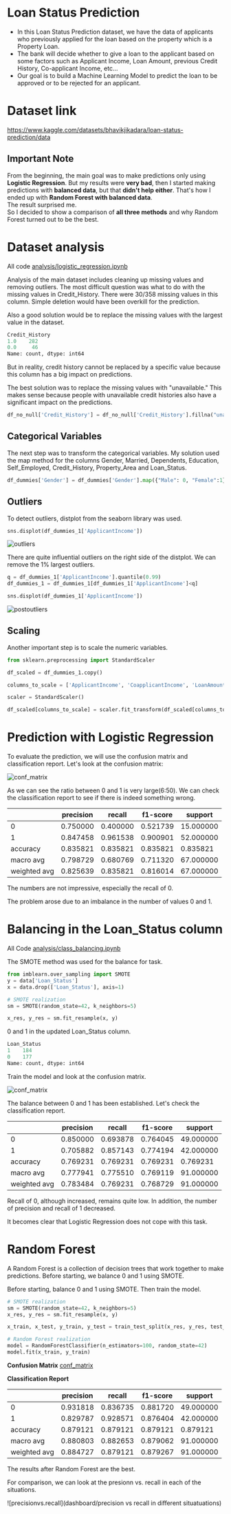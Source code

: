 # Loan Status Prediction

- In this Loan Status Prediction dataset, we have the data of applicants who previously applied for the loan based on the property which is a Property Loan.  
- The bank will decide whether to give a loan to the applicant based on some factors such as Applicant Income, Loan Amount, previous Credit History, Co-applicant Income, etc…  
- Our goal is to build a Machine Learning Model to predict the loan to be approved or to be rejected for an applicant.

# Dataset link
https://www.kaggle.com/datasets/bhavikjikadara/loan-status-prediction/data

## **Important Note**
From the beginning, the main goal was to make predictions only using **Logistic Regression**. But my results were **very bad**, then I started making predictions with **balanced data**, but that **didn't help either**. That's how I ended up with **Random Forest with balanced data**.  
The result surprised me.  
So I decided to show a comparison of **all three methods** and why Random Forest turned out to be the best.

# Dataset analysis
All code [analysis/logistic_regression.ipynb](analysis/logistic_regression.ipynb)

Analysis of the main dataset includes cleaning up missing values ​​and removing outliers.
The most difficult question was what to do with the missing values ​​in Credit_History. There were 30/358 missing values ​​in this column. Simple deletion would have been overkill for the prediction.

Also a good solution would be to replace the missing values ​​with the largest value in the dataset.
``` python
Credit_History
1.0    282
0.0     46
Name: count, dtype: int64
```
But in reality, credit history cannot be replaced by a specific value because this column has a big impact on predictions.

The best solution was to replace the missing values ​​with "unavailable." This makes sense because people with unavailable credit histories also have a significant impact on the predictions.
``` python
df_no_null['Credit_History'] = df_no_null['Credit_History'].fillna("unavailable")
```
## Categorical Variables
The next step was to transform the categorical variables. My solution used the map method for the columns Gender, Married, Dependents, Education, Self_Employed, Credit_History, Property_Area and Loan_Status.
``` python
df_dummies['Gender'] = df_dummies['Gender'].map({"Male": 0, "Female":1})
```

## Outliers
To detect outliers, distplot from the seaborn library was used.
``` python
sns.displot(df_dummies_1['ApplicantIncome'])
```
![outliers](img/outliersApplicantIncome.png)

There are quite influential outliers on the right side of the distplot. We can remove the 1% largest outliers.
``` python
q = df_dummies_1['ApplicantIncome'].quantile(0.99)
df_dummies_1 = df_dummies_1[df_dummies_1['ApplicantIncome']<q]

sns.displot(df_dummies_1['ApplicantIncome'])
```
![postoutliers](img/post_outliers_ApplicantIncome.png)

## Scaling

Another important step is to scale the numeric variables.
``` python
from sklearn.preprocessing import StandardScaler

df_scaled = df_dummies_1.copy()

columns_to_scale = ['ApplicantIncome', 'CoapplicantIncome', 'LoanAmount', 'Loan_Amount_Term']

scaler = StandardScaler()

df_scaled[columns_to_scale] = scaler.fit_transform(df_scaled[columns_to_scale])
```

# Prediction with Logistic Regression
To evaluate the prediction, we will use the confusion matrix and classification report.
Let's look at the confusion matrix:

![conf_matrix](img/conf_matrix.png)

As we can see the ratio between 0 and 1 is very large(6:50). We can check the classification report to see if there is indeed something wrong.

|              | precision | recall | f1-score | support |
|--------------|-----------|--------|----------|---------|
| 0            | 0.750000  | 0.400000 | 0.521739 | 15.000000 |
| 1            | 0.847458  | 0.961538 | 0.900901 | 52.000000 |
| accuracy     | 0.835821  | 0.835821 | 0.835821 | 0.835821 |
| macro avg    | 0.798729  | 0.680769 | 0.711320 | 67.000000 |
| weighted avg | 0.825639  | 0.835821 | 0.816014 | 67.000000 |

The numbers are not impressive, especially the recall of 0.

The problem arose due to an imbalance in the number of values ​​0 and 1.

# Balancing in the Loan_Status column

All Code [analysis/class_balancing.ipynb](analysis/class_balancing.ipynb)

The SMOTE method was used for the balance for task.

``` python
from imblearn.over_sampling import SMOTE
y = data['Loan_Status']
x = data.drop(['Loan_Status'], axis=1)

# SMOTE realization
sm = SMOTE(random_state=42, k_neighbors=5)

x_res, y_res = sm.fit_resample(x, y)
```
0 and 1 in the updated Loan_Status column.

``` python
Loan_Status
1    184
0    177
Name: count, dtype: int64
```
Train the model and look at the confusion matrix.

![conf_matrix](img/balanced_matrix.png)

The balance between 0 and 1 has been established. Let's check the classification report.

|              | precision | recall | f1-score | support |
|--------------|-----------|--------|----------|---------|
| 0            | 0.850000  | 0.693878 | 0.764045 | 49.000000 |
| 1            | 0.705882  | 0.857143 | 0.774194 | 42.000000 |
| accuracy     | 0.769231  | 0.769231 | 0.769231 | 0.769231 |
| macro avg    | 0.777941  | 0.775510 | 0.769119 | 91.000000 |
| weighted avg | 0.783484  | 0.769231 | 0.768729 | 91.000000 |

Recall of 0, although increased, remains quite low. In addition, the number of precision and recall of 1 decreased.

It becomes clear that Logistic Regression does not cope with this task.

# Random Forest

A Random Forest is a collection of decision trees that work together to make predictions. Before starting, we balance 0 and 1 using SMOTE.

Before starting, balance 0 and 1 using SMOTE. Then train the model.

``` python
# SMOTE realization
sm = SMOTE(random_state=42, k_neighbors=5)
x_res, y_res = sm.fit_resample(x, y)

x_train, x_test, y_train, y_test = train_test_split(x_res, y_res, test_size=0.2, random_state=20)

# Random Forest realization
model = RandomForestClassifier(n_estimators=100, random_state=42)
model.fit(x_train, y_train)
```
**Confusion Matrix**
[conf_matrix](img/rf_matrix.png)

**Classification Report**

|              | precision | recall | f1-score | support |
|--------------|-----------|--------|----------|---------|
| 0            | 0.931818  | 0.836735 | 0.881720 | 49.000000 |
| 1            | 0.829787  | 0.928571 | 0.876404 | 42.000000 |
| accuracy     | 0.879121  | 0.879121 | 0.879121 | 0.879121 |
| macro avg    | 0.880803  | 0.882653 | 0.879062 | 91.000000 |
| weighted avg | 0.884727  | 0.879121 | 0.879267 | 91.000000 |

The results after Random Forest are the best. 

For comparison, we can look at the presionn vs. recall in each of the situations.

![precisionvs.recall](dashboard/precision vs recall in different situatuations)

